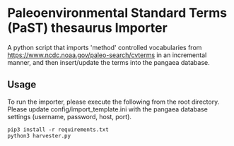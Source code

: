 # Paleoenvironmental Standard Terms (PaST) thesaurus Importer
A python script that imports 'method' controlled vocabularies from https://www.ncdc.noaa.gov/paleo-search/cvterms in an incremental manner, and then insert/update the terms into the pangaea database.

## Usage
To run the importer, please execute the following from the root directory. Please update config/import_template.ini with the pangaea database settings (username, password, host, port).
```
pip3 install -r requirements.txt
python3 harvester.py
```
